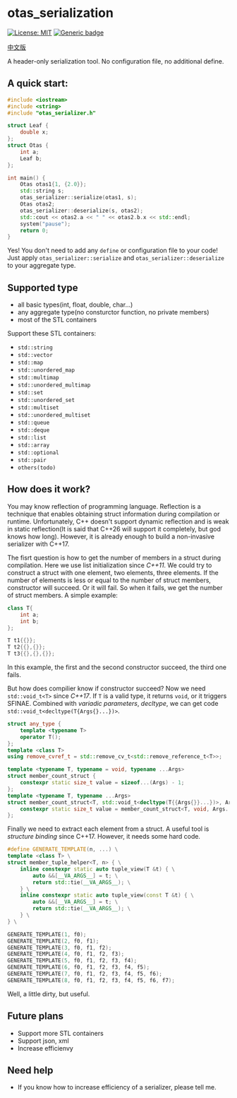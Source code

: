 # otas_serialization

[![License: MIT](https://img.shields.io/badge/License-MIT-brightgreen.svg)](https://opensource.org/licenses/MIT)
[![Generic badge](https://img.shields.io/badge/C++-17-blue.svg)](https://shields.io/)

[中文版](https://github.com/maoliangcd/otas_serialization/blob/main/doc/readme_chinese.md)

A header-only serialization tool. No configuration file, no additional define. 

## A quick start:
```cpp
#include <iostream>
#include <string>
#include "otas_serializer.h"

struct Leaf {
    double x;
};
struct Otas {
    int a;
    Leaf b;
};

int main() {
    Otas otas1{1, {2.0}};
    std::string s;
    otas_serializer::serialize(otas1, s);
    Otas otas2;
    otas_serializer::deserialize(s, otas2);
    std::cout << otas2.a << " " << otas2.b.x << std::endl;
    system("pause");
    return 0;
}
```

Yes! You don't need to add any `define` or configuration file to your code! Just apply `otas_serializer::serialize` and `otas_serializer::deserialize` to your aggregate type.

## Supported type
- all basic types(int, float, double, char...)
- any aggregate type(no consturctor function, no private members)
- most of the STL containers

Support these STL containers:
- `std::string`
- `std::vector`
- `std::map`
- `std::unordered_map`
- `std::multimap`
- `std::unordered_multimap`
- `std::set`
- `std::unordered_set`
- `std::multiset`
- `std::unordered_multiset`
- `std::queue`
- `std::deque`
- `std::list`
- `std::array`
- `std::optional`
- `std::pair`
- `others(todo)`

## How does it work?
You may know reflection of programming language. Reflection is a technique that enables obtaining struct information during compilation or runtime. Unfortunately, C++ doesn't support dynamic reflection and is weak in static reflection(It is said that C++26 will support it completely, but god knows how long). However, it is already enough to build a non-invasive serializer with C++17.

The fisrt question is how to get the number of members in a struct during compilation. Here we use list initialization since *C++11*. We could try to construct a struct with one element, two elements, three elements. If the number of elements is less or equal to the number of struct members, constructor will succeed. Or it will fail. So when it fails, we get the number of struct members. A simple example:
```cpp
class T{
    int a;
    int b;
};

T t1{{}};
T t2{{},{}};
T t3{{},{},{}};
```
In this example, the first and the second constructor succeed, the third one fails. 

But how does compilier know if constructor succeed? Now we need `std::void_t<T>` since *C++17*. If `T` is a valid type, it returns `void`, or it triggers SFINAE. Combined with *variadic parameters*, *decltype*, we can get code `std::void_t<decltype(T{Args{}...})>`. 
```cpp
struct any_type {
    template <typename T>
    operator T();
};
template <class T>
using remove_cvref_t = std::remove_cv_t<std::remove_reference_t<T>>;

template <typename T, typename = void, typename ...Args>
struct member_count_struct {
    constexpr static size_t value = sizeof...(Args) - 1;
};
template <typename T, typename ...Args>
struct member_count_struct<T, std::void_t<decltype(T{{Args{}}...})>, Args...> {
    constexpr static size_t value = member_count_struct<T, void, Args..., any_type>::value;
};
```

Finally we need to extract each element from a struct. A useful tool is *structure binding* since C++17. However, it needs some hard code.
```cpp
#define GENERATE_TEMPLATE(n, ...) \
template <class T> \
struct member_tuple_helper<T, n> { \
    inline constexpr static auto tuple_view(T &t) { \
        auto &&[__VA_ARGS__] = t; \
        return std::tie(__VA_ARGS__); \
    } \
    inline constexpr static auto tuple_view(const T &t) { \
        auto &&[__VA_ARGS__] = t; \
        return std::tie(__VA_ARGS__); \
    } \
} \

GENERATE_TEMPLATE(1, f0);
GENERATE_TEMPLATE(2, f0, f1);
GENERATE_TEMPLATE(3, f0, f1, f2);
GENERATE_TEMPLATE(4, f0, f1, f2, f3);
GENERATE_TEMPLATE(5, f0, f1, f2, f3, f4);
GENERATE_TEMPLATE(6, f0, f1, f2, f3, f4, f5);
GENERATE_TEMPLATE(7, f0, f1, f2, f3, f4, f5, f6);
GENERATE_TEMPLATE(8, f0, f1, f2, f3, f4, f5, f6, f7);
```
Well, a little dirty, but useful.

## Future plans
- Support more STL containers
- Support json, xml
- Increase efficienvy

## Need help
- If you know how to increase efficiency of a serializer, please tell me.